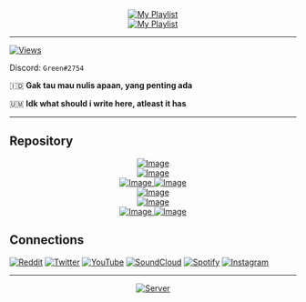 <div align="center">
  <a href="https://open.spotify.com/playlist/2OXnOc6aF0pAINuPXed2c9">
    <img src="https://img.shields.io/badge/Collection Of Music %22VGJR%22-gray?style=for-the-badge&logo=spotify" alt="My Playlist"/>
  </a>
</div>
<div align="center">
<a href="https://open.spotify.com/playlist/1BcT9tREKdmRlqBRUPA1PL">
    <img src="https://img.shields.io/badge/Collection Of Music %22VGJR%22 (Chill)-gray?style=for-the-badge&logo=spotify&logoColor=yellow" alt="My Playlist"/>
  </a>
</div>

___

[![Views](https://komarev.com/ghpvc/?username=GreenVGJR&color=yellow)](https://github.com/GreenVGJR)

Discord: `Green#2754`

🇮🇩 **Gak tau mau nulis apaan, yang penting ada**

🇺🇲 **Idk what should i write here, atleast it has**

___

## Repository

<div align="center">
  <a href="https://github.com/GreenVGJR/amc-aoijs">
    <img src="https://github-readme-stats.vercel.app/api/pin/?username=greenvgjr&repo=amc-aoijs&theme=dark" alt="Image"/>
  </a>
</div>
<div align="center">
  <a href="https://github.com/GreenVGJR/amc-aoijs">
    <img src="https://img.shields.io/github/languages/code-size/GreenVGJR/amc-aoijs?color=purple&label=Code Size" alt="Image"/>
  </a>
</div>
<div align="center">
  <a href="https://github.com/GreenVGJR/amc-aoijs">
    <img src="https://img.shields.io/github/repo-size/GreenVGJR/amc-aoijs?color=blue&label=Repo Size" alt="Image"/>
  </a>
 <a href="https://github.com/GreenVGJR/amc-aoijs">
    <img src="https://img.shields.io/tokei/lines/github/GreenVGJR/amc-aoijs?color=orange&label=Total Lines" alt="Image"/>
  </a>
</div>
<div align="center">
  <a href="https://github.com/GreenVGJR/amc-aoijs/archive/refs/heads/handler-v5.2.zip">
    <img src="https://img.shields.io/badge/Download (Default)-gray?style=for-the-badge&logo=github&color=black" alt="Image"/>
  </a>
</div>

<div align="center">
  <a href="https://github.com/GreenVGJR/lti-listapi">
    <img src="https://github-readme-stats.vercel.app/api/pin/?username=greenvgjr&repo=lti-listapi&theme=dark" alt="Image"/>
  </a>
</div>
<div align="center">
  <a href="https://github.com/GreenVGJR/lti-listapi">
    <img src="https://img.shields.io/github/repo-size/GreenVGJR/lti-listapi?color=blue&label=Repo Size" alt="Image"/>
  </a>
 <a href="https://github.com/GreenVGJR/lti-listapi">
    <img src="https://img.shields.io/tokei/lines/github/GreenVGJR/lti-listapi?color=orange&label=Total Lines" alt="Image"/>
  </a>
</div>

## Connections

[![Reddit](https://img.shields.io/badge/Reddit-orange?style=for-the-badge&logo=reddit&color=gray)](https://www.reddit.com/u/GreenVGJR)
[![Twitter](https://img.shields.io/badge/Twitter-aqua?style=for-the-badge&logo=twitter&color=blue)](https://twitter.com/Green_VGJR)
[![YouTube](https://img.shields.io/badge/Youtube-red?style=for-the-badge&logo=youtube&color=red)](https://youtube.com/channel/UCdlsEyCqufjpgB4JRb8n9qA)
[![SoundCloud](https://img.shields.io/badge/Soundcloud-orange?style=for-the-badge&logo=soundcloud&color=ffa54a)](https://soundcloud.com/greenvgjr)
[![Spotify](https://img.shields.io/badge/Spotify-green?style=for-the-badge&logo=spotify&color=9bff9b)](https://open.spotify.com/user/uz2gmmfdw7gxcofnb3843pju5)
[![Instagram](https://img.shields.io/badge/Instagram-black?style=for-the-badge&logo=instagram&color=black)](https://www.instagram.com/green._vgjr)

___

<div align="center">
  <a href="https://dsc.gg/codes">
    <img src="https://discordapp.com/api/guilds/678295162555858951/widget.png?style=banner2" alt="Server"/>
  </a>
</div>
